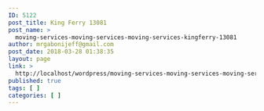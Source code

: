 ```yaml
---
ID: 5122
post_title: King Ferry 13081
post_name: >
  moving-services-moving-services-moving-services-kingferry-13081
author: mrgabonijeff@gmail.com
post_date: 2018-03-28 01:38:35
layout: page
link: >
  http://localhost/wordpress/moving-services-moving-services-moving-services-kingferry-13081/
published: true
tags: [ ]
categories: [ ]
---
```

